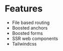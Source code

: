 # Features
- File based routing
- Boosted anchors
- Boosted forms
- SSR web components
- Tailwindcss
